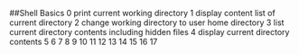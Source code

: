 ##Shell Basics
0 print current working directory
1 display content list of current directory
2 change working directory to user home directory
3 list current directory contents including hidden files
4 display current directory contents 
5
6
7
8
9
10
11
12
13
14
15
16
17
